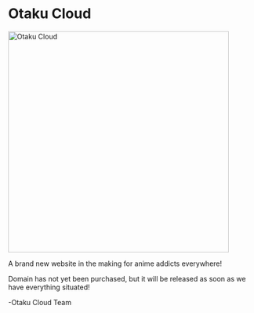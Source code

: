 Otaku Cloud
=============================

<img width="450px;" src="https://fbcdn-sphotos-a-a.akamaihd.net/hphotos-ak-prn2/c0.26.851.315/p851x315/976700_201867809976921_452295906_o.jpg" alt="Otaku Cloud" />

A brand new website in the making for anime addicts everywhere!

Domain has not yet been purchased, but it will be released as soon as we have everything situated!

-Otaku Cloud Team
